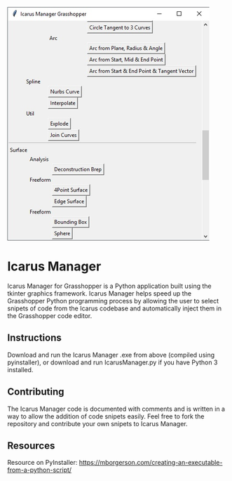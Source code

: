 ![Icarus Manager Screenshot](/Tools/Icarus%20Manager/graphics/screenshot.jpg)

# Icarus Manager

Icarus Manager for Grasshopper is a Python application built using the tkinter graphics framework.
Icarus Manager helps speed up the Grasshopper Python programming process by allowing the user to select snipets of code from the
Icarus codebase and automatically inject them in the Grasshopper code editor.

## Instructions
Download and run the Icarus Manager .exe from above (compiled using pyinstaller), or download and run IcarusManager.py if you have Python 3 installed.

## Contributing
The Icarus Manager code is documented with comments and is written in a way to allow the addition of code snipets easily. Feel free to fork the repository and contribute your own snipets to Icarus Manager.

## Resources
Resource on PyInstaller: https://mborgerson.com/creating-an-executable-from-a-python-script/
